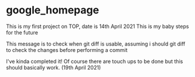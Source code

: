 # google_homepage
This is my first project on TOP, date is 14th April 2021
This is my baby steps for the future

This message is to check when git diff is usable, assuming i should git diff to check the changes before performing a commit

I've kinda completed it! Of course there are touch ups to be done but this should basically work. (19th April 2021)
